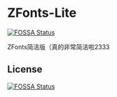 # ZFonts-Lite
[![FOSSA Status](https://app.fossa.com/api/projects/git%2Bgithub.com%2FZhongZN%2FZFonts-Lite.svg?type=shield)](https://app.fossa.com/projects/git%2Bgithub.com%2FZhongZN%2FZFonts-Lite?ref=badge_shield)

ZFonts简洁版（真的非常简洁啦2333


## License
[![FOSSA Status](https://app.fossa.com/api/projects/git%2Bgithub.com%2FZhongZN%2FZFonts-Lite.svg?type=large)](https://app.fossa.com/projects/git%2Bgithub.com%2FZhongZN%2FZFonts-Lite?ref=badge_large)